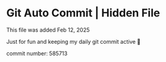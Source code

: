 # Git Auto Commit | Hidden File

This file was added Feb 12, 2025

Just for fun and keeping my daily git commit active 🤪

commit number: 585713
